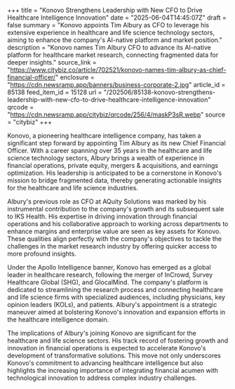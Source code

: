 +++
title = "Konovo Strengthens Leadership with New CFO to Drive Healthcare Intelligence Innovation"
date = "2025-06-04T14:45:07Z"
draft = false
summary = "Konovo appoints Tim Albury as CFO to leverage his extensive experience in healthcare and life science technology sectors, aiming to enhance the company's AI-native platform and market position."
description = "Konovo names Tim Albury CFO to advance its AI-native platform for healthcare market research, connecting fragmented data for deeper insights."
source_link = "https://www.citybiz.co/article/702521/konovo-names-tim-albury-as-chief-financial-officer/"
enclosure = "https://cdn.newsramp.app/banners/business-corporate-2.jpg"
article_id = 85138
feed_item_id = 15128
url = "/202506/85138-konovo-strengthens-leadership-with-new-cfo-to-drive-healthcare-intelligence-innovation"
qrcode = "https://cdn.newsramp.app/citybiz/qrcode/256/4/maskP3sR.webp"
source = "citybiz"
+++

<p>Konovo, a pioneering healthcare intelligence company, has taken a significant step forward by appointing Tim Albury as its new Chief Financial Officer. With a career spanning over 35 years in the healthcare and life science technology sectors, Albury brings a wealth of experience in financial operations, private equity, mergers & acquisitions, and earnings optimization. His leadership is anticipated to be a cornerstone in Konovo's mission to bridge fragmented data, thereby generating actionable insights for the healthcare and life science industries.</p><p>Albury's previous role as CFO at AQuity Solutions was marked by his instrumental contribution to the company's growth and its subsequent sale to IKS Health. His expertise in driving innovation through financial operations and his collaborative approach to working across departments to enhance margins and enterprise value are seen as key assets for Konovo. These qualities align perfectly with the company's objectives to tackle the challenges in the market research industry by offering quicker access to more profound insights.</p><p>Under the Apollo Intelligence banner, Konovo has emerged as a global leader in healthcare research, following the merger of InCrowd, Survey Healthcare Global (SHG), and GlocalMind. The company's platform is dedicated to streamlining the research process and connecting healthcare and life science firms with specialized audiences, including physicians, key opinion leaders (KOLs), and patients. Albury's appointment is a strategic maneuver aimed at bolstering Konovo's innovation and expansion efforts in the healthcare intelligence domain.</p><p>The implications of Albury's joining Konovo are significant for the healthcare and life science sectors. His track record of fostering growth and innovation in financial operations is expected to accelerate Konovo's development of transformative solutions. This move not only underscores Konovo's commitment to advancing healthcare intelligence but also highlights the increasing importance of integrating financial acumen with technological innovation to address complex industry challenges.</p>